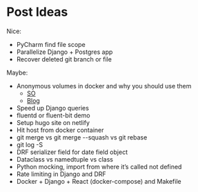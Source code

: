 # Post Ideas

Nice:

- PyCharm find file scope
- Parallelize Django + Postgres app
- Recover deleted git branch or file

Maybe:

- Anonymous volumes in docker and why you should use them
  - [SO](https://stackoverflow.com/questions/46166304/docker-compose-volumes-without-colon)
  - [Blog](https://towardsdatascience.com/the-complete-guide-to-docker-volumes-1a06051d2cce)
- Speed up Django queries
- fluentd or fluent-bit demo
- Setup hugo site on netlify
- Hit host from docker container
- git merge vs git merge --squash vs git rebase
- git log -S
- DRF serializer field for date field object
- Dataclass vs namedtuple vs class
- Python mocking, import from where it’s called not defined
- Rate limiting in Django and DRF
- Docker + Django + React (docker-compose) and Makefile
